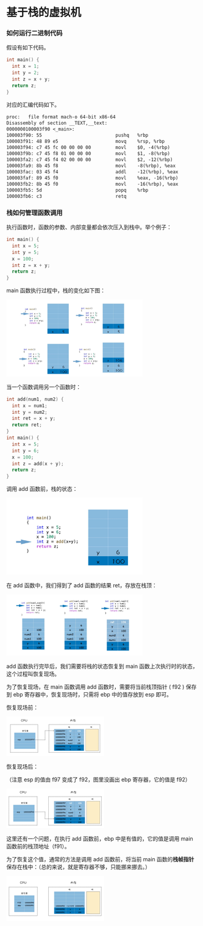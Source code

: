 # 基于栈的虚拟机

### 如何运行二进制代码

假设有如下代码。

```c++
int main() {
  int x = 1;
  int y = 2;
  int z = x + y;
  return z;
}
```

对应的汇编代码如下。

```assembly
proc:	file format mach-o 64-bit x86-64
Disassembly of section __TEXT,__text:
0000000100003f90 <_main>:
100003f90: 55                          	pushq	%rbp
100003f91: 48 89 e5                    	movq	%rsp, %rbp
100003f94: c7 45 fc 00 00 00 00        	movl	$0, -4(%rbp)
100003f9b: c7 45 f8 01 00 00 00        	movl	$1, -8(%rbp)
100003fa2: c7 45 f4 02 00 00 00        	movl	$2, -12(%rbp)
100003fa9: 8b 45 f8                    	movl	-8(%rbp), %eax
100003fac: 03 45 f4                    	addl	-12(%rbp), %eax
100003faf: 89 45 f0                    	movl	%eax, -16(%rbp)
100003fb2: 8b 45 f0                    	movl	-16(%rbp), %eax
100003fb5: 5d                          	popq	%rbp
100003fb6: c3                          	retq
```

### 栈如何管理函数调用

执行函数时，函数的参数、内部变量都会依次压入到栈中。举个例子：

```c++
int main() {
  int x = 5;
  int y = 5;
  x = 100;
  int z = x + y;
  return z;
}
```

main 函数执行过程中，栈的变化如下图：

<img src="https://raw.githubusercontent.com/yamsfeer/pic-bed/master/008i3skNgy1gweuzz9xybj31hc0u0di6.jpg" style="zoom: 35%;" />

当一个函数调用另一个函数时：

```c++
int add(num1, num2) {
  int x = num1;
  int y = num2;
  int ret = x + y;
  return ret;
}
int main() {
  int x = 5;
  int y = 6;
  x = 100;
  int z = add(x + y);
  return z;
}
```

调用 add 函数前，栈的状态：

<img src="https://raw.githubusercontent.com/yamsfeer/pic-bed/master/008i3skNgy1gweuzxh8uwj31hc0u00u1.jpg" style="zoom: 35%;" />

在 add 函数中，我们得到了 add 函数的结果 ret，存放在栈顶：

<img src="https://raw.githubusercontent.com/yamsfeer/pic-bed/master/008i3skNgy1gwev01s4o1j31rg0snjuk.jpg" style="zoom: 35%;" />

add 函数执行完毕后，我们需要将栈的状态恢复到 main 函数上次执行时的状态，这个过程叫恢复现场。

为了恢复现场，在 main 函数调用 add 函数时，需要将当前栈顶指针 ( f92 ) 保存到 ebp 寄存器中，恢复现场时，只需将 ebp 中的值存放到 esp 即可。

恢复现场前：

<img src="https://raw.githubusercontent.com/yamsfeer/pic-bed/master/008i3skNgy1gweuzztinlj31rg0ptn04.jpg" style="zoom: 25%;" />

恢复现场后：

（注意 esp 的值由 f97 变成了 f92，图里没画出 ebp 寄存器，它的值是 f92）

<img src="https://raw.githubusercontent.com/yamsfeer/pic-bed/master/008i3skNgy1gwev02pzmvj31rg0ptq65.jpg" style="zoom: 25%;" />

这里还有一个问题，在执行 add 函数前，ebp 中是有值的，它的值是调用 main 函数前的栈顶地址（f91）。

为了恢复这个值，通常的方法是调用 add 函数前，将当前 main 函数的**栈帧指针**保存在栈中：（总的来说，就是寄存器不够，只能挪来挪去。）

<img src="https://raw.githubusercontent.com/yamsfeer/pic-bed/master/008i3skNgy1gweuzxvau0j31rg0tago4.jpg" style="zoom: 25%;" />

